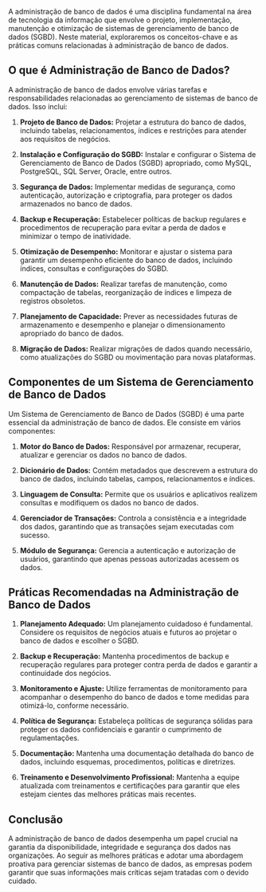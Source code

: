 A administração de banco de dados é uma disciplina fundamental na área de tecnologia da informação que envolve o projeto, implementação, manutenção e otimização de sistemas de gerenciamento de banco de dados (SGBD). Neste material, exploraremos os conceitos-chave e as práticas comuns relacionadas à administração de banco de dados.

## O que é Administração de Banco de Dados?

A administração de banco de dados envolve várias tarefas e responsabilidades relacionadas ao gerenciamento de sistemas de banco de dados. Isso inclui:

1. **Projeto de Banco de Dados:** Projetar a estrutura do banco de dados, incluindo tabelas, relacionamentos, índices e restrições para atender aos requisitos de negócios.

2. **Instalação e Configuração do SGBD:** Instalar e configurar o Sistema de Gerenciamento de Banco de Dados (SGBD) apropriado, como MySQL, PostgreSQL, SQL Server, Oracle, entre outros.

3. **Segurança de Dados:** Implementar medidas de segurança, como autenticação, autorização e criptografia, para proteger os dados armazenados no banco de dados.

4. **Backup e Recuperação:** Estabelecer políticas de backup regulares e procedimentos de recuperação para evitar a perda de dados e minimizar o tempo de inatividade.

5. **Otimização de Desempenho:** Monitorar e ajustar o sistema para garantir um desempenho eficiente do banco de dados, incluindo índices, consultas e configurações do SGBD.

6. **Manutenção de Dados:** Realizar tarefas de manutenção, como compactação de tabelas, reorganização de índices e limpeza de registros obsoletos.

7. **Planejamento de Capacidade:** Prever as necessidades futuras de armazenamento e desempenho e planejar o dimensionamento apropriado do banco de dados.

8. **Migração de Dados:** Realizar migrações de dados quando necessário, como atualizações do SGBD ou movimentação para novas plataformas.

## Componentes de um Sistema de Gerenciamento de Banco de Dados

Um Sistema de Gerenciamento de Banco de Dados (SGBD) é uma parte essencial da administração de banco de dados. Ele consiste em vários componentes:

1. **Motor do Banco de Dados:** Responsável por armazenar, recuperar, atualizar e gerenciar os dados no banco de dados.

2. **Dicionário de Dados:** Contém metadados que descrevem a estrutura do banco de dados, incluindo tabelas, campos, relacionamentos e índices.

3. **Linguagem de Consulta:** Permite que os usuários e aplicativos realizem consultas e modifiquem os dados no banco de dados.

4. **Gerenciador de Transações:** Controla a consistência e a integridade dos dados, garantindo que as transações sejam executadas com sucesso.

5. **Módulo de Segurança:** Gerencia a autenticação e autorização de usuários, garantindo que apenas pessoas autorizadas acessem os dados.

## Práticas Recomendadas na Administração de Banco de Dados

1. **Planejamento Adequado:** Um planejamento cuidadoso é fundamental. Considere os requisitos de negócios atuais e futuros ao projetar o banco de dados e escolher o SGBD.

2. **Backup e Recuperação:** Mantenha procedimentos de backup e recuperação regulares para proteger contra perda de dados e garantir a continuidade dos negócios.

3. **Monitoramento e Ajuste:** Utilize ferramentas de monitoramento para acompanhar o desempenho do banco de dados e tome medidas para otimizá-lo, conforme necessário.

4. **Política de Segurança:** Estabeleça políticas de segurança sólidas para proteger os dados confidenciais e garantir o cumprimento de regulamentações.

5. **Documentação:** Mantenha uma documentação detalhada do banco de dados, incluindo esquemas, procedimentos, políticas e diretrizes.

6. **Treinamento e Desenvolvimento Profissional:** Mantenha a equipe atualizada com treinamentos e certificações para garantir que eles estejam cientes das melhores práticas mais recentes.

## Conclusão

A administração de banco de dados desempenha um papel crucial na garantia da disponibilidade, integridade e segurança dos dados nas organizações. Ao seguir as melhores práticas e adotar uma abordagem proativa para gerenciar sistemas de banco de dados, as empresas podem garantir que suas informações mais críticas sejam tratadas com o devido cuidado.